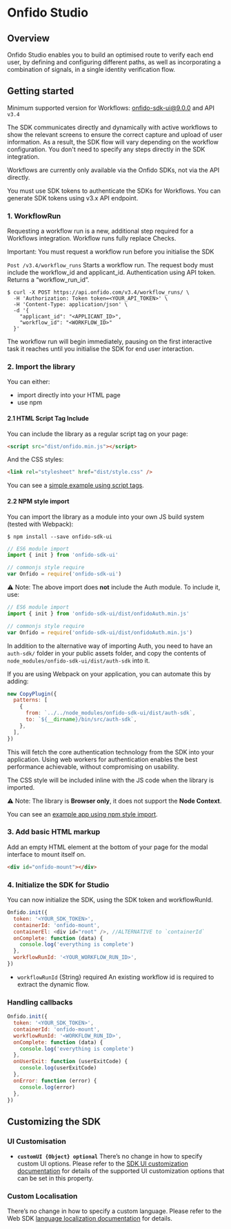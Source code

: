 # Onfido Studio

## Overview

Onfido Studio enables you to build an optimised route to verify each end user, by defining and configuring different paths, as well as incorporating a combination of signals, in a single identity verification flow.

## Getting started

Minimum supported version for Workflows: [onfido-sdk-ui@9.0.0](https://github.com/onfido/onfido-sdk-ui/releases/tag/9.0.0) and API `v3.4`

The SDK communicates directly and dynamically with active workflows to show the relevant screens to ensure the correct capture and upload of user information. As a result, the SDK flow will vary depending on the workflow configuration. You don't need to specify any steps directly in the SDK integration.

Workflows are currently only available via the Onfido SDKs, not via the API directly.

You must use SDK tokens to authenticate the SDKs for Workflows. You can generate SDK tokens using v3.x API endpoint.

### 1. WorkflowRun

Requesting a workflow run is a new, additional step required for a Workflows integration. Workflow runs fully replace Checks.

Important: You must request a workflow run before you initialise the SDK

`Post /v3.4/workflow_runs` Starts a workflow run. The request body must include the workflow_id and applicant_id. Authentication using API token. Returns a “workflow_run_id”.

```shell
$ curl -X POST https://api.onfido.com/v3.4/workflow_runs/ \
  -H 'Authorization: Token token=<YOUR_API_TOKEN>' \
  -H 'Content-Type: application/json' \
  -d '{
    "applicant_id": "<APPLICANT_ID>",
    "workflow_id": "<WORKFLOW_ID>"
  }'
```

The workflow run will begin immediately, pausing on the first interactive task it reaches until you initialise the SDK for end user interaction.

### 2. Import the library

You can either:

- import directly into your HTML page
- use npm

#### 2.1 HTML Script Tag Include

You can include the library as a regular script tag on your page:

```html
<script src="dist/onfido.min.js"></script>
```

And the CSS styles:

```html
<link rel="stylesheet" href="dist/style.css" />
```

You can see a [simple example using script tags](https://jsfiddle.net/gh/get/library/pure/onfido/onfido-sdk-ui/tree/master/demo/fiddle/).

#### 2.2 NPM style import

You can import the library as a module into your own JS build system (tested with Webpack):

```shell
$ npm install --save onfido-sdk-ui
```

```javascript
// ES6 module import
import { init } from 'onfido-sdk-ui'

// commonjs style require
var Onfido = require('onfido-sdk-ui')
```

⚠️ Note: The above import does **not** include the Auth module. To include it, use:

```javascript
// ES6 module import
import { init } from 'onfido-sdk-ui/dist/onfidoAuth.min.js'

// commonjs style require
var Onfido = require('onfido-sdk-ui/dist/onfidoAuth.min.js')
```

In addition to the alternative way of importing Auth, you need to have an `auth-sdk/` folder in your public assets folder, and copy the contents of `node_modules/onfido-sdk-ui/dist/auth-sdk` into it.

If you are using Webpack on your application, you can automate this by adding:

```javascript
new CopyPlugin({
  patterns: [
    {
      from: `../../node_modules/onfido-sdk-ui/dist/auth-sdk`,
      to: `${__dirname}/bin/src/auth-sdk`,
    },
  ],
})
```

This will fetch the core authentication technology from the SDK into your application. Using web workers for authentication enables the best performance achievable, without compromising on usability.

The CSS style will be included inline with the JS code when the library is imported.

⚠️ Note: The library is **Browser only**, it does not support the **Node Context**.

You can see an [example app using npm style import](https://github.com/onfido/onfido-sdk-web-sample-app/).

### 3. Add basic HTML markup

Add an empty HTML element at the bottom of your page for the modal interface to mount itself on.

```html
<div id="onfido-mount"></div>
```

### 4. Initialize the SDK for Studio

You can now initialize the SDK, using the SDK token and workflowRunId.

```javascript
Onfido.init({
  token: '<YOUR_SDK_TOKEN>',
  containerId: 'onfido-mount',
  containerEl: <div id="root" />, //ALTERNATIVE to `containerId`
  onComplete: function (data) {
    console.log('everything is complete')
  },
  workflowRunId: '<YOUR_WORKFLOW_RUN_ID>',
})
```

- `workflowRunId` {String} required
  An existing workflow id is required to extract the dynamic flow.

### Handling callbacks

```javascript
Onfido.init({
  token: '<YOUR_SDK_TOKEN>',
  containerId: 'onfido-mount',
  workflowRunId: '<WORKFLOW_RUN_ID>',
  onComplete: function (data) {
    console.log('everything is complete')
  },
  onUserExit: function (userExitCode) {
    console.log(userExitCode)
  },
  onError: function (error) {
    console.log(error)
  },
})
```

## Customizing the SDK

### UI Customisation

- **`customUI {Object} optional`**
  There’s no change in how to specify custom UI options.
  Please refer to the [SDK UI customization documentation](UI_CUSTOMIZATION.md) for details of the supported UI customization options that can be set in this property.

### Custom Localisation

There’s no change in how to specify a custom language. Please refer to the Web SDK [language localization documentation](README.md#customizing-the-sdk) for details.
